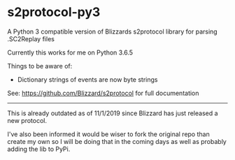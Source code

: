 # s2protocol-py3
A Python 3 compatible version of Blizzards s2protocol library for parsing .SC2Replay files

Currently this works for me on Python 3.6.5

Things to be aware of:

- Dictionary strings of events are now byte strings

See: https://github.com/Blizzard/s2protocol for full documentation

-------------------------------------------------------------------

This is already outdated as of 11/1/2019 since Blizzard has just released a new protocol.

I've also been informed it would be wiser to fork the original repo than create my own so I will be doing that in the coming days as well as probably adding the lib to PyPi.
